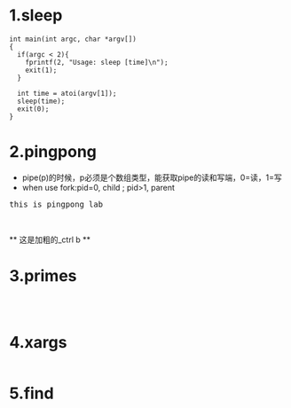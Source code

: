 # 1.sleep
```
int main(int argc, char *argv[])  
{
  if(argc < 2){
    fprintf(2, "Usage: sleep [time]\n");
    exit(1);
  }

  int time = atoi(argv[1]);
  sleep(time);
  exit(0);
}
```
# 2.pingpong
* pipe(p)的时候，p必须是个数组类型，能获取pipe的读和写端，0=读，1=写 <br>
* when use fork:pid=0, child ; pid>1, parent <br>
<pre style="color = red;">this is pingpong_lab</pre> <br>
** 这是加粗的_ctrl b **

# 3.primes
```



```

# 4.xargs
```
```


# 5.find